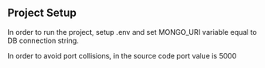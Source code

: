 ## Project Setup

In order to run the project, setup .env and set MONGO_URI variable equal to DB connection string.

In order to avoid port collisions, in the source code port value is 5000

